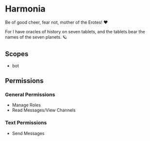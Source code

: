 # Harmonia

Be of good cheer, fear not, mother of the Erotes! ❤️

For I have oracles of history on seven tablets, and the tablets bear the names of the seven planets. 🪐

## Scopes
- bot

## Permissions

### General Permissions
- Manage Roles
- Read Messages/View Channels 

### Text Permissions
- Send Messages

